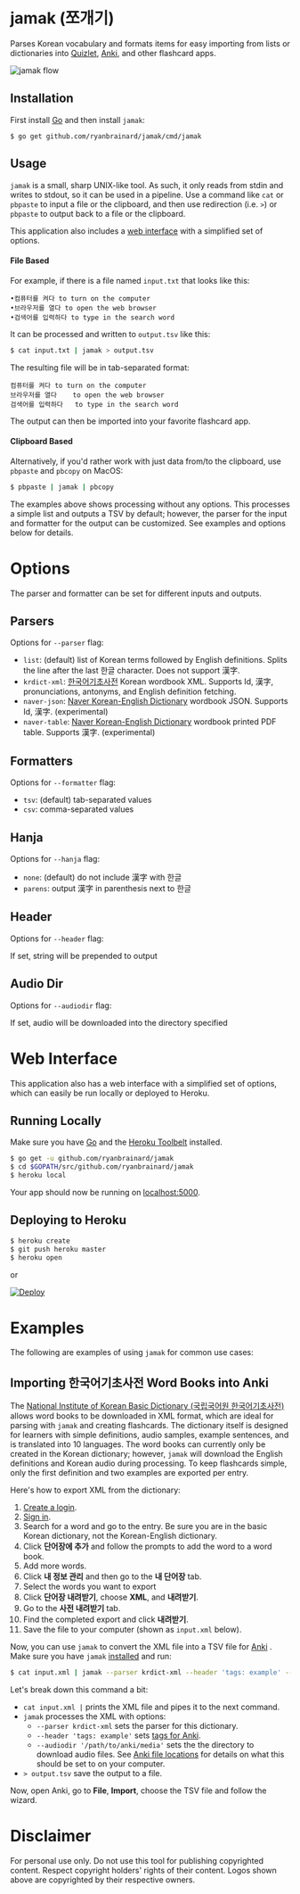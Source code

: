 # jamak (쪼개기)

Parses Korean vocabulary and formats items for easy importing from lists or dictionaries into [Quizlet](https://quizlet.com/), [Anki](http://ankisrs.net/), and other flashcard apps.

![jamak flow](assets/jamak-flow.png)

## Installation

First install [Go](https://golang.org/doc/install) and then install `jamak`:

    $ go get github.com/ryanbrainard/jamak/cmd/jamak

## Usage

`jamak` is a small, sharp UNIX-like tool. As such, it only reads from stdin and writes to stdout, so it can be used in a pipeline. Use a command like `cat` or `pbpaste` to input a file or the clipboard, and then use redirection (i.e. `>`) or `pbpaste` to output back to a file or the clipboard.

This application also includes a [web interface](#web-interface) with a simplified set of options.

#### File Based

For example, if there is a file named `input.txt` that looks like this:

```
•컴퓨터를 켜다 to turn on the computer
•브라우저를 열다 to open the web browser
•검색어를 입력하다 to type in the search word
```

It can be processed and written to `output.tsv` like this:

```sh
$ cat input.txt | jamak > output.tsv
```

The resulting file will be in tab-separated format:

```tsv
컴퓨터를 켜다	to turn on the computer
브라우저를 열다	to open the web browser
검색어를 입력하다	to type in the search word
```

The output can then be imported into your favorite flashcard app.

#### Clipboard Based

Alternatively, if you'd rather work with just data from/to the clipboard, use `pbpaste` and `pbcopy` on MacOS:

```sh
$ pbpaste | jamak | pbcopy
```

The examples above shows processing without any options. This processes a simple list and outputs a TSV by default; however, the parser for the input and formatter for the output can be customized. See examples and options below for details.

# Options

The parser and formatter can be set for different inputs and outputs.

## Parsers

Options for `--parser` flag:

 - `list`: (default) list of Korean terms followed by English definitions. Splits the line after the last 한글 character. Does not support 漢字.
 - `krdict-xml`: [한국어기초사전](https://krdict.korean.go.kr) Korean wordbook XML. Supports Id, 漢字, pronunciations, antonyms, and English definition fetching.
 - `naver-json`: [Naver Korean-English Dictionary](http://endic.naver.com/) wordbook JSON. Supports Id, 漢字. (experimental)
 - `naver-table`: [Naver Korean-English Dictionary](http://endic.naver.com/) wordbook printed PDF table. Supports 漢字. (experimental)

## Formatters

Options for `--formatter` flag:

 - `tsv`: (default) tab-separated values
 - `csv`: comma-separated values
 
## Hanja

Options for `--hanja` flag:

 - `none`: (default) do not include 漢字 with 한글
 - `parens`: output 漢字 in parenthesis next to 한글

## Header

Options for `--header` flag:

If set, string will be prepended to output

## Audio Dir

Options for `--audiodir` flag:

If set, audio will be downloaded into the directory specified

# Web Interface

This application also has a web interface with a simplified set of options, which can easily be run locally or deployed to Heroku.

## Running Locally

Make sure you have [Go](http://golang.org/doc/install) and the [Heroku Toolbelt](https://toolbelt.heroku.com/) installed.

```sh
$ go get -u github.com/ryanbrainard/jamak
$ cd $GOPATH/src/github.com/ryanbrainard/jamak
$ heroku local
```

Your app should now be running on [localhost:5000](http://localhost:5000/).

## Deploying to Heroku

```sh
$ heroku create
$ git push heroku master
$ heroku open
```

or

[![Deploy](https://www.herokucdn.com/deploy/button.png)](https://heroku.com/deploy)

# Examples

The following are examples of using `jamak` for common use cases:

## Importing 한국어기초사전 Word Books into Anki

The [National Institute of Korean Basic Dictionary (국립국어원 한국어기초사전)](https://krdict.korean.go.kr) allows word books to be downloaded in XML format, which are ideal for parsing with `jamak` and creating flashcards.  The dictionary itself is designed for learners with simple definitions, audio samples, example sentences, and is translated into 10 languages. The word books can currently only be created in the Korean dictionary; however, `jamak` will download the English definitions and Korean audio during processing. To keep flashcards simple, only the first definition and two examples are exported per entry.

Here's how to export XML from the dictionary:

1. [Create a login](https://krdict.korean.go.kr/login/privateForm).
1. [Sign in](https://krdict.korean.go.kr/login/login).
1. Search for a word and go to the entry. Be sure you are in the basic Korean dictionary, not the Korean-English dictionary.
1. Click **단어장에 추가** and follow the prompts to add the word to a word book.
1. Add more words.
1. Click **내 정보 관리** and then go to the **내 단어장** tab.
1. Select the words you want to export
1. Click **단어장 내려받기**, choose **XML**, and **내려받기**.
1. Go to the **사전 내려받기** tab.
1. Find the completed export and click **내려받기**.
1. Save the file to your computer (shown as `input.xml` below).

Now, you can use `jamak` to convert the XML file into a TSV file for [Anki](https://apps.ankiweb.net/) . Make sure you have `jamak` [installed](#installation) and run:

```sh
$ cat input.xml | jamak --parser krdict-xml --header 'tags: example' --audiodir '/path/to/anki/media' > output.tsv
```

Let's break down this command a bit:

 - `cat input.xml |` prints the XML file and pipes it to the next command.
 - `jamak` processes the XML with options:
     - `--parser krdict-xml` sets the parser for this dictionary.
     - `--header 'tags: example'` sets [tags for Anki](https://apps.ankiweb.net/docs/manual.html#adding-tags).
     - `--audiodir '/path/to/anki/media'` sets the the directory to download audio files. See [Anki file locations](https://apps.ankiweb.net/docs/manual.html#files) for details on what this should be set to on your computer.
 - `> output.tsv` save the output to a file.

Now, open Anki, go to **File**, **Import**, choose the TSV file and follow the wizard.

# Disclaimer

For personal use only. Do not use this tool for publishing copyrighted content. Respect copyright holders' rights of their content. Logos shown above are copyrighted by their respective owners.
